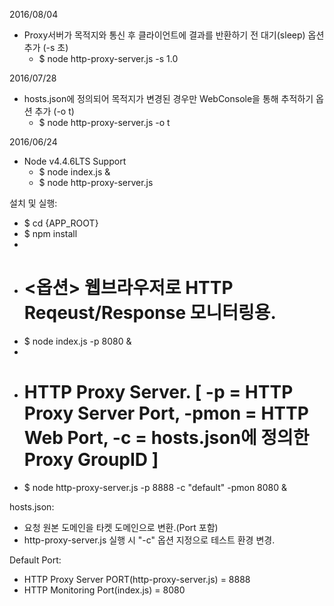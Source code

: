 2016/08/04
  - Proxy서버가 목적지와 통신 후 클라이언트에 결과를 반환하기 전 대기(sleep) 옵션 추가 (-s 초)
    * $ node http-proxy-server.js -s 1.0
    
2016/07/28
  - hosts.json에 정의되어 목적지가 변경된 경우만 WebConsole을 통해 추적하기 옵션 추가 (-o t)
    * $ node http-proxy-server.js -o t
  
2016/06/24
  - Node v4.4.6LTS Support
    * $ node index.js &
    * $ node http-proxy-server.js
    

설치 및 실행:
  
  * $ cd {APP_ROOT}
  * $ npm install
  * 
  * # <옵션> 웹브라우저로 HTTP Reqeust/Response 모니터링용.
  * $ node index.js -p 8080 &
  * 
  * # HTTP Proxy Server. [ -p = HTTP Proxy Server Port, -pmon = HTTP Web Port, -c = hosts.json에 정의한 Proxy GroupID ]
  * $ node http-proxy-server.js -p 8888 -c "default" -pmon 8080 &

hosts.json:

  * 요청 원본 도메인을 타켓 도메인으로 변환.(Port 포함)
  * http-proxy-server.js 실행 시 "-c" 옵션 지정으로 테스트 환경 변경.

  
Default Port:

  * HTTP Proxy Server PORT(http-proxy-server.js) = 8888
  * HTTP Monitoring Port(index.js) = 8080
  
